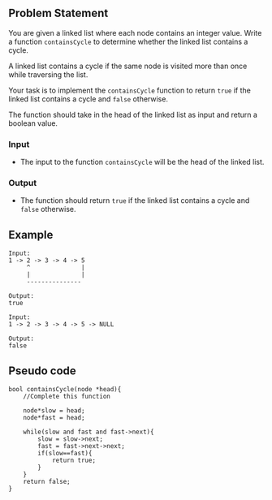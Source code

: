 ## Problem Statement

You are given a linked list where each node contains an integer value. Write a function `containsCycle` to determine whether the linked list contains a cycle.

A linked list contains a cycle if the same node is visited more than once while traversing the list.

Your task is to implement the `containsCycle` function to return `true` if the linked list contains a cycle and `false` otherwise.

The function should take in the head of the linked list as input and return a boolean value.

### Input
- The input to the function `containsCycle` will be the head of the linked list.

### Output
- The function should return `true` if the linked list contains a cycle and `false` otherwise.

## Example
``` 
Input:
1 -> 2 -> 3 -> 4 -> 5
     ^              |
     |              |
     ---------------
     
Output:
true

Input:
1 -> 2 -> 3 -> 4 -> 5 -> NULL

Output:
false
```


## Pseudo code
```pseudocode
bool containsCycle(node *head){
    //Complete this function 
    
    node*slow = head;
    node*fast = head;
    
    while(slow and fast and fast->next){
        slow = slow->next;
        fast = fast->next->next;
        if(slow==fast){
            return true;
        }
    }
    return false;
}
```